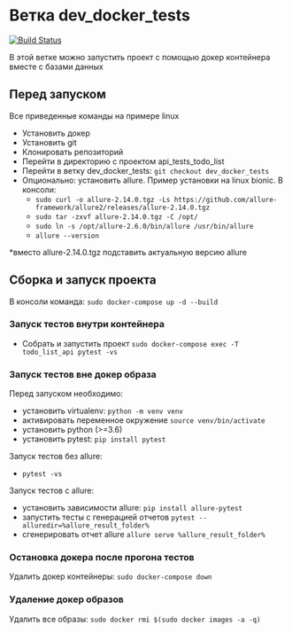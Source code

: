 # Ветка dev_docker_tests
[![Build Status](https://travis-ci.com/kassiopea/api_tests_todo.svg?branch=dev_docker_tests)](https://travis-ci.com/kassiopea/api_tests_todo)

В этой ветке можно запустить проект с помощью докер контейнера вместе с базами данных

## Перед запуском
Все приведенные команды на примере linux
- Установить докер
- Установить git
- Клонировать репозиторий
- Перейти в директорию с проектом api_tests_todo_list
- Перейти в ветку dev_docker_tests: `git checkout dev_docker_tests`
- Опционально: установить allure. Пример установки на linux bionic. В консоли:
    - `sudo curl -o allure-2.14.0.tgz -Ls https://github.com/allure-framework/allure2/releases/allure-2.14.0.tgz`
    -  `sudo tar -zxvf allure-2.14.0.tgz -C /opt/`
    - `sudo ln -s /opt/allure-2.6.0/bin/allure /usr/bin/allure`
    - `allure --version`
    
 *вместо allure-2.14.0.tgz подставить актуальную версию allure

## Cборка и запуск проекта
В консоли команда: `sudo docker-compose up -d --build`

### Запуск тестов внутри контейнера
- Собрать и запустить проект
`sudo docker-compose exec -T todo_list_api pytest -vs`

### Запуск тестов вне докер образа

Перед запуском необходимо:
- установить virtualenv: `python -m venv venv`
- активировать переменное окружение `source venv/bin/activate`
- установить python (>=3.6)
- установить pytest: `pip install pytest`

Запуск тестов без allure:
 - `pytest -vs`

Запуск тестов с allure:

 - установить зависимости allure: `pip install allure-pytest`
 - запустить тесты с генерацией отчетов `pytest --alluredir=%allure_result_folder%`
 - сгенерировать отчет allure `allure serve %allure_result_folder%`

### Остановка докера после прогона тестов
Удалить докер контейнеры: `sudo docker-compose down`

### Удаление докер образов
Удалить все образы: `sudo docker rmi $(sudo docker images -a -q)`
